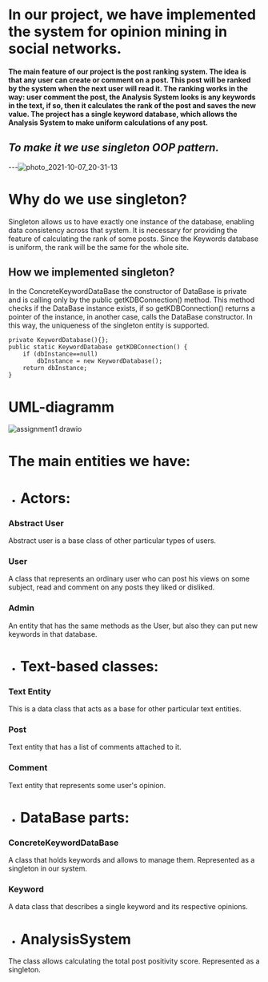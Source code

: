 # In our project, we have implemented the system for opinion mining in social networks. 

#### The main feature of our project is the post ranking system. The idea is that any user can create or comment on a post. This post will be ranked by the system when the next user will read it. The ranking works in the way: user comment the post, the Analysis System looks is any keywords in the text, if so, then it calculates the rank of the post and saves the new value. The project has a single keyword database, which allows the Analysis System to make uniform calculations of any post.
## ***To make it we use singleton OOP pattern.***
---![photo_2021-10-07_20-31-13](https://user-images.githubusercontent.com/70723894/136434964-6f92c8aa-c557-42a4-9975-b233a486bd21.jpg)

# Why do we use singleton?
Singleton allows us to have exactly one instance of the database, enabling data consistency across that system.
It is necessary for providing the feature of calculating the rank of some posts. Since the Keywords database is uniform, the rank will be the same for the whole site. 
## How we implemented singleton? 

In the ConcreteKeywordDataBase the constructor of DataBase is private and is calling only by the public getKDBConnection() method. This method checks if the DataBase instance exists, if so getKDBConnection() returns a pointer of the instance, in another case, calls the DataBase constructor. In this way, the uniqueness of the singleton entity is supported.


    private KeywordDatabase(){};
    public static KeywordDatabase getKDBConnection() {
        if (dbInstance==null)
            dbInstance = new KeywordDatabase();
        return dbInstance;
    }
    
# UML-diagramm
![assignment1 drawio](https://user-images.githubusercontent.com/70723894/136433320-c500ab7d-ab74-4b64-bafd-8fcc70776510.png)

# The main entities we have:
* # Actors:
### Abstract User
Abstract user is a base class of other particular types of users.
### User
A class that represents an ordinary user who can post his views on some subject, read and comment on any posts they liked or disliked.
### Admin
An entity that has the same methods as the User, but also they can put new keywords in that database.
* # Text-based classes:
### Text Entity
This is a data class that acts as a base for other particular text entities.
### Post
Text entity that has a list of comments attached to it.
### Comment 
Text entity that represents some user's opinion.
* # DataBase parts:
### ConcreteKeywordDataBase
A class that holds keywords and allows to manage them. Represented as a singleton in our system.
### Keyword 
A data class that describes a single keyword and its respective opinions.
* # AnalysisSystem

The class allows calculating the total post positivity score. Represented as a singleton. 

